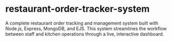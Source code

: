 # restaurant-order-tracker-system
A complete restaurant order tracking and management system built with Node.js, Express, MongoDB, and EJS. This system streamlines the workflow between staff and kitchen operations through a live, interactive dashboard.
